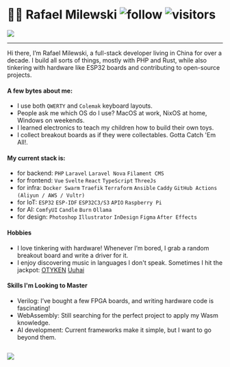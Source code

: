 # :man_technologist: Rafael Milewski ![follow](https://img.shields.io/github/followers/milewski.svg?style=social&label=Follow&maxAge=2592000) ![visitors](https://visitor-badge.laobi.icu/badge?page_id=milewski)

<picture>
  <source media="(prefers-color-scheme: dark)" srcset="https://github.com/user-attachments/assets/f8e2e195-e769-41e3-96c7-ec4d91ab65bb">
  <img src="https://github.com/user-attachments/assets/5945027b-df5f-4490-810a-cf7eb7954376">
</picture>

---

Hi there, I’m Rafael Milewski, a full-stack developer living in China for over a decade. I build all sorts of things, mostly with PHP and Rust, while also tinkering with hardware like ESP32 boards and contributing to open-source projects.

#### A few bytes about me:
- I use both `QWERTY` and `Colemak` keyboard layouts.
- People ask me which OS do I use? MacOS at work, NixOS at home, Windows on weekends.
- I learned electronics to teach my children how to build their own toys.
- I collect breakout boards as if they were collectables. Gotta Catch 'Em All!.

#### My current stack is:
- for backend: `PHP` `Laravel` `Laravel Nova` `Filament CMS`
- for frontend: `Vue` `Svelte` `React` `TypeScript` `ThreeJs`
- for infra: `Docker Swarm` `Traefik` `Terraform` `Ansible` `Caddy` `GitHub Actions` `(Aliyun / AWS / Vultr)`
- for IoT: `ESP32` `ESP-IDF` `ESP32C3/S3` `APIO` `Raspberry Pi`
- for AI: `ComfyUI` `Candle` `Burn` `Ollama`
- for design: `Photoshop` `Illustrator` `InDesign` `Figma` `After Effects`

#### Hobbies
- I love tinkering with hardware! Whenever I’m bored, I grab a random breakout board and write a driver for it.
- I enjoy discovering music in languages I don't speak. Sometimes I hit the jackpot:
  [OTYKEN](https://www.youtube.com/watch?v=nD1f1Ian0kA)
  [Uuhai](https://www.youtube.com/watch?v=B1EQWIOTxOs)

#### Skills I'm Looking to Master
- Verilog: I’ve bought a few FPGA boards, and writing hardware code is fascinating!
- WebAssembly: Still searching for the perfect project to apply my Wasm knowledge.
- AI development: Current frameworks make it simple, but I want to go beyond them.

```rust

```

<picture>
  <source media="(prefers-color-scheme: dark)" srcset="https://github.com/user-attachments/assets/07c03f60-782a-4221-8dc5-ee7ddeaa10e6">
  <img src="https://github.com/user-attachments/assets/762deea6-e929-4509-93b3-da2b857afdfd">
</picture>

